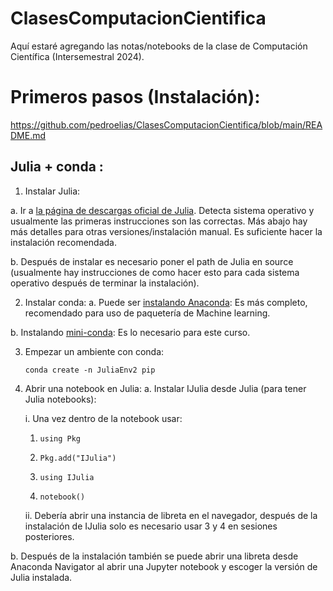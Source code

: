 # ClasesComputacionCientifica
Aquí estaré agregando las notas/notebooks de la clase de Computación Científica (Intersemestral 2024).

# Primeros pasos (Instalación):
https://github.com/pedroelias/ClasesComputacionCientifica/blob/main/README.md
## Julia + conda :

1. Instalar Julia:
   
  a. Ir a [la página de descargas oficial de Julia](https://julialang.org/downloads/). Detecta sistema operativo y usualmente las primeras instrucciones son las correctas. Más abajo hay más detalles para otras versiones/instalación manual. Es suficiente hacer la instalación recomendada.
  
  b. Después de instalar es necesario poner el path de Julia en source (usualmente hay instrucciones de como hacer esto para cada sistema operativo después de terminar la instalación).
  
2. Instalar conda:
  a. Puede ser [instalando Anaconda](https://www.anaconda.com/download): Es más completo, recomendado para uso de paquetería de Machine learning.

  b. Instalando [mini-conda](https://docs.anaconda.com/miniconda/miniconda-install/): Es lo necesario para este curso.
  
3. Empezar un ambiente con conda:
    ```
    conda create -n JuliaEnv2 pip
    ```
    
4. Abrir una notebook en Julia:
 a. Instalar IJulia desde Julia (para tener Julia notebooks):

    i. Una vez dentro de la notebook usar:
   
     1. `using Pkg`
        
     2. `Pkg.add("IJulia")`
        
     3. `using IJulia`
        
     4. `notebook()`
        
   ii. Debería abrir una instancia de libreta en el navegador, después de la instalación de IJulia solo es necesario usar 3 y 4 en sesiones posteriores.
   
b. Después de la instalación también se puede abrir una libreta desde Anaconda Navigator al abrir una Jupyter notebook y escoger la versión de Julia instalada.
